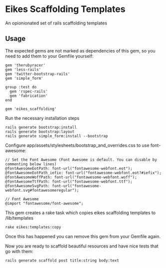 # Eikes Scaffolding Templates

An opionionated set of rails scaffolding templates

## Usage

The expected gems are not marked as dependencies of this gem, so you need to add them to your Gemfile yourself:

    gem 'therubyracer'
    gem 'less-rails'
    gem 'twitter-bootstrap-rails'
    gem 'simple_form'

    group :test do
      gem 'rspec-rails'
      gem 'fabrication'
    end

    gem 'eikes_scaffolding'

Run the necessary installation steps

    rails generate bootstrap:install
    rails generate bootstrap:layout
    rails generate simple_form:install --bootstrap

Configure app/assets/stylesheets/bootstrap_and_overrides.css to use font-awesome:

    // Set the Font Awesome (Font Awesome is default. You can disable by commenting below lines)
    @fontAwesomeEotPath: font-url("fontawesome-webfont.eot");
    @fontAwesomeEotPath_iefix: font-url("fontawesome-webfont.eot?#iefix");
    @fontAwesomeWoffPath: font-url("fontawesome-webfont.woff");
    @fontAwesomeTtfPath: font-url("fontawesome-webfont.ttf");
    @fontAwesomeSvgPath: font-url("fontawesome-webfont.svg#fontawesomeregular");

    // Font Awesome
    @import "fontawesome/font-awesome";

This gem creates a rake task which copies eikes scaffolding templates to /lib/templates

    rake eikes:templates:copy

Once this has happened you can remove this gem from your Gemfile again.

Now you are ready to scaffold beautiful resources and have nice tests that go with them:

    rails generate scaffold post title:string body:text
